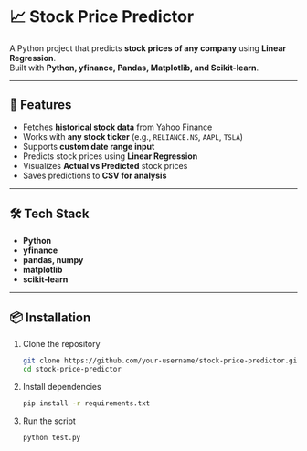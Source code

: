 # 📈 Stock Price Predictor  

A Python project that predicts **stock prices of any company** using **Linear Regression**.  
Built with **Python, yfinance, Pandas, Matplotlib, and Scikit-learn**.  

---

## 🚀 Features  
- Fetches **historical stock data** from Yahoo Finance  
- Works with **any stock ticker** (e.g., `RELIANCE.NS`, `AAPL`, `TSLA`)  
- Supports **custom date range input**  
- Predicts stock prices using **Linear Regression**  
- Visualizes **Actual vs Predicted** stock prices  
- Saves predictions to **CSV for analysis**  

---

## 🛠️ Tech Stack  
- **Python**  
- **yfinance**  
- **pandas, numpy**  
- **matplotlib**  
- **scikit-learn**  

---

## 📦 Installation  

1. Clone the repository  
   ```bash
   git clone https://github.com/your-username/stock-price-predictor.git
   cd stock-price-predictor
   
2. Install dependencies
   ```bash
   pip install -r requirements.txt

3. Run the script
   ```bash
   python test.py
 


   
